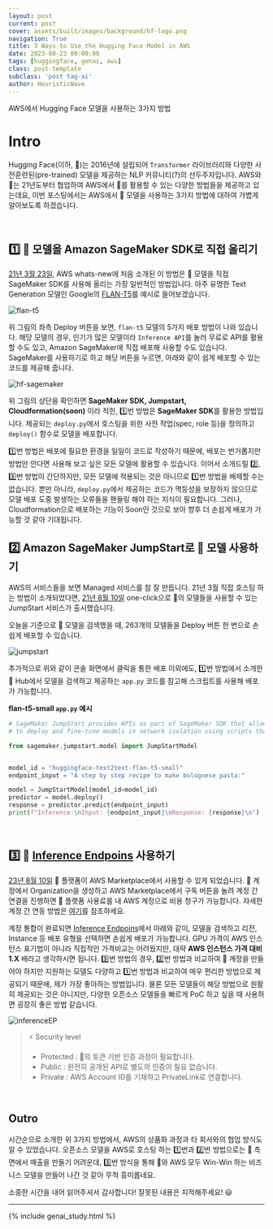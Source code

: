 ```yaml
---
layout: post
current: post
cover: assets/built/images/background/hf-logo.png
navigation: True
title: 3 Ways to Use the Hugging Face Model in AWS
date: 2023-08-23 00:00:00
tags: [huggingface, genai, aws]
class: post-template
subclass: 'post tag-ai'
author: HeuristicWave
---
```

AWS에서 Hugging Face 모델을 사용하는 3가지 방법

# Intro

Hugging Face(이하, 🤗)는 2016년에 설립되어 `Transformer` 라이브러리와 다양한 사전훈련된(pre-trained) 모델을 제공하는 NLP 커뮤니티(?)의 선두주자입니다.
AWS와 🤗는 21년도부터 협업하여 AWS에서 🤗를 활용할 수 있는 다양한 방법들을 제공하고 있는데요, 이번 포스팅에서는 AWS에서 🤗 모델을 사용하는 3가지 방법에 대하여 가볍게 알아보도록 하겠습니다.

<br>

## 1️⃣ 🤗 모델을 Amazon SageMaker SDK로 직접 올리기

[21년 3월 23일](https://aws.amazon.com/about-aws/whats-new/2021/03/leverage-state-of-the-art-natural-language-processing-with-hugging-face-and-amazon-sagemaker/ ), AWS whats-new에 처음 소개된 이 방법은 🤗 모델을 직접 SageMaker SDK를 사용해 올리는 가장 일반적인 방법입니다.
아주 유명한 Text Generation 모델인 Google의 [FLAN-T5](https://huggingface.co/google/flan-t5-small )를 예시로 들어보겠습니다. 

![flan-t5](../../assets/built/images/post/ai/flan.png)

위 그림의 좌측 Deploy 버튼을 보면, `flan-t5` 모델의 5가지 배포 방법이 나와 있습니다. 해당 모델의 경우, 인기가 많은 모델이라 `Inference API`를 눌러 무료로 API를 활용할 수도 있고,
Amazon SageMaker에 직접 배포해 사용할 수도 있습니다. SageMaker를 사용하기로 하고 해당 버튼을 누르면, 아래와 같이 쉽게 배포할 수 있는 코드를 제공해 줍니다. 

![hf-sagemaker](../../assets/built/images/post/ai/hf-sagemaker.png)

위 그림의 상단을 확인하면 **SageMaker SDK, Jumpstart, Cloudformation(soon)** 이라 적힌, 1️⃣번 방법은 **SageMaker SDK**를 활용한 방법입니다.
제공되는 `deploy.py`에서 호스팅을 위한 사전 작업(spec, role 등)을 정의하고 `deploy()` 함수로 모델을 배포합니다.

1️⃣번 방법은 배포에 필요한 환경을 일일이 코드로 작성하기 때문에, 배포는 번거롭지만 방법만 안다면 사용해 보고 싶은 모든 모델에 활용할 수 있습니다.
이어서 소개드릴 2️⃣, 3️⃣번 방법이 간단하지만, 모든 모델에 적용되는 것은 아니므로 1️⃣번 방법을 배제할 수는 없습니다.
뿐만 아니라, `deploy.py`에서 제공하는 코드가 멱등성을 보장하지 않으므로 모델 배포 도중 발생하는 오류들을 핸들링 해야 하는 지식이 필요합니다.
그러나, Cloudformation으로 배포하는 기능이 Soon인 것으로 보아 향후 더 손쉽게 배포가 가능할 것 같아 기대됩니다. 

## 2️⃣ Amazon SageMaker JumpStart로 🤗 모델 사용하기

AWS의 서비스들을 보면 Managed 서비스를 참 잘 만듭니다. 21년 3월 직접 호스팅 하는 방법이 소개되었다면, [21년 8월 10일](https://aws.amazon.com/about-aws/whats-new/2021/08/amazon-sagemaker-one-click-model-inference-fine-tuning-hugging-face-models-amazon-sagemaker-jumpstart/)
one-click으로 🤗의 모델들을 사용할 수 있는 JumpStart 서비스가 출시했습니다.

오늘을 기준으로 🤗 모델을 검색했을 때, 263개의 모델들을 Deploy 버튼 한 번으로 손쉽게 배포할 수 있습니다.

![jumpstart](../../assets/built/images/post/ai/jumpstart-hf.png)

추가적으로 위와 같이 콘솔 화면에서 클릭을 통한 배포 이외에도, 1️⃣번 방법에서 소개한 🤗 Hub에서 모델을 검색하고 제공하는 `app.py` 코드를 참고해 스크립트를 사용해 배포가 가능합니다.

**flan-t5-small `app.py` 예시**

```python
# SageMaker JumpStart provides APIs as part of SageMaker SDK that allow you
# to deploy and fine-tune models in network isolation using scripts that SageMaker maintains.

from sagemaker.jumpstart.model import JumpStartModel


model_id = "huggingface-text2text-flan-t5-small"
endpoint_input = "A step by step recipe to make bolognese pasta:"

model = JumpStartModel(model_id=model_id)
predictor = model.deploy()
response = predictor.predict(endpoint_input)
print(f"Inference:\nInput: {endpoint_input}\nResponse: {response}\n")
```

<br>

## 3️⃣ 🤗 [Inference Endpoins](https://ui.endpoints.huggingface.co/) 사용하기

[23년 8월 10일](https://huggingface.co/blog/aws-marketplace) 🤗 플랫폼이 AWS Marketplace에서 사용할 수 있게 되었습니다.
🤗 계정에서 Organization을 생성하고 AWS Marketplace에서 구독 버튼을 눌려 계정 간 연결을 진행하면 🤗 플랫폼 사용료를 내 AWS 계정으로 비용 청구가 가능합니다.
자세한 계정 간 연동 방법은 [여기](https://huggingface.co/blog/aws-marketplace )를 참조하세요.

계정 통합이 완료되면 [Inference Endpoins](https://ui.endpoints.huggingface.co/ )에서 아래와 같이, 모델을 검색하고 리전, Instance 등 배포 유형을 선택하면 손쉽게 배포가 가능합니다.
GPU 가격이 AWS 인스턴스 표기법이 아니라 직접적인 가격비교는 어려웠지만, 대략 **AWS 인스턴스 가격 대비 1.X** 배라고 생각하시면 됩니다.
3️⃣번 방법의 경우, 2️⃣번 방법과 비교하여 🤗 계정을 만들어야 하지만 지원하는 모델도 다양하고 1️⃣번 방법과 비교하여 매우 편리한 방법으로 제공되기 때문에, 제가 가장 좋아하는 방법입니다.
물론 모든 모델들이 해당 방법으로 원활히 제공되는 것은 아니지만, 다양한 오픈소스 모델들을 빠르게 PoC 하고 싶을 때 사용하면 굉장히 좋은 방법 같습니다.

![inferenceEP](../../assets/built/images/post/ai/inferenceEP.png)

> ⚡️ Security level
> - Protected : 🤗의 토큰 기반 인증 과정이 필요합니다.
> - Public : 완전히 공개된 API로 별도의 인증이 필요 없습니다.
> - Private : AWS Account ID를 기재하고 PrivateLink로 연결합니다.

<br>

## Outro

시간순으로 소개한 위 3가지 방법에서, AWS의 상품화 과정과 타 회사와의 협업 방식도 알 수 있었습니다.
오픈소스 모델을 AWS로 호스팅 하는 1️⃣번과 2️⃣번 방법으로는 🤗 측면에서 매출을 만들기 어려운데, 3️⃣번 방식을 통해 🤗와 AWS 모두 Win-Win 하는 비즈니스 모델을 만들어 나간 것 같아 무척 흥미롭네요.

소중한 시간을 내어 읽어주셔서 감사합니다! 잘못된 내용은 지적해주세요! 😃

---

{% include genai_study.html %}